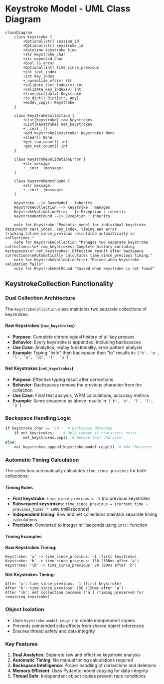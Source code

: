 # Keystroke Model - UML Class Diagram

```mermaid
classDiagram
    class Keystroke {
        +Optional[str] session_id
        +Optional[str] keystroke_id
        +datetime keystroke_time
        +str keystroke_char
        +str expected_char
        +bool is_error
        +Optional[int] time_since_previous
        +int text_index
        +int key_index
        +_normalize_nfc(v) str
        +validate_text_index(v) int
        +validate_key_index(v) int
        +from_dict(data) Keystroke
        +to_dict() Dict[str, Any]
        +model_copy() Keystroke
    }

    class KeystrokeCollection {
        +List[Keystroke] raw_keystrokes
        +List[Keystroke] net_keystrokes
        +__init__()
        +add_keystroke(keystroke: Keystroke) None
        +clear() None
        +get_raw_count() int
        +get_net_count() int
    }

    class KeystrokeValidationError {
        +str message
        +__init__(message)
    }

    class KeystrokeNotFound {
        +str message
        +__init__(message)
    }

    Keystroke --|> BaseModel : inherits
    KeystrokeCollection --> Keystroke : manages
    KeystrokeValidationError --|> Exception : inherits
    KeystrokeNotFound --|> Exception : inherits

    note for Keystroke "Pydantic model for individual keystroke data\nwith text_index, key_index, timing and error tracking.\ntime_since_previous calculated automatically in collections."
    note for KeystrokeCollection "Manages two separate keystroke collections:\n• raw_keystrokes: Complete history including backspaces\n• net_keystrokes: Effective result after backspace corrections\nAutomatically calculates time_since_previous timing."
    note for KeystrokeValidationError "Raised when keystroke validation fails"
    note for KeystrokeNotFound "Raised when keystroke is not found"
```

## KeystrokeCollection Functionality

### Dual Collection Architecture

The `KeystrokeCollection` class maintains two separate collections of keystrokes:

#### Raw Keystrokes (`raw_keystrokes`)
- **Purpose**: Complete chronological history of all key presses
- **Behavior**: Every keystroke is appended, including backspaces
- **Use Case**: Analytics, replay functionality, error pattern analysis
- **Example**: Typing "helo" then backspace then "lo" results in: `['h', 'e', 'l', 'o', '\b', 'l', 'o']`

#### Net Keystrokes (`net_keystrokes`)
- **Purpose**: Effective typing result after corrections
- **Behavior**: Backspaces remove the previous character from the collection
- **Use Case**: Final text analysis, WPM calculations, accuracy metrics
- **Example**: Same sequence as above results in: `['h', 'e', 'l', 'l', 'o']`

### Backspace Handling Logic

```python
if keystroke_char == '\b':  # Backspace detected
    if net_keystrokes:    # Only remove if characters exist
        net_keystrokes.pop()  # Remove last character
else:
    net_keystrokes.append(keystroke.model_copy())  # Add character
```

### Automatic Timing Calculation

The collection automatically calculates `time_since_previous` for both collections:

#### Timing Rules
- **First keystroke**: `time_since_previous = -1` (no previous keystroke)
- **Subsequent keystrokes**: `time_since_previous = (current_time - previous_time) * 1000` (milliseconds)
- **Independent timing**: Raw and net collections maintain separate timing calculations
- **Precision**: Converted to integer milliseconds using `int()` function

#### Timing Examples

**Raw Keystrokes Timing:**
```
Keystroke: 'a' -> time_since_previous: -1 (first keystroke)
Keystroke: 'b' -> time_since_previous: 150 (150ms after 'a')
Keystroke: '\b' -> time_since_previous: 80 (80ms after 'b')
```

**Net Keystrokes Timing:**
```
After 'a': time_since_previous: -1 (first keystroke)  
After 'b': time_since_previous: 150 (150ms after 'a')
After '\b': net collection becomes ['a'] (timing preserved for remaining keystroke)
```

### Object Isolation

- Uses `keystroke.model_copy()` to create independent copies
- Prevents unintended side effects from shared object references
- Ensures thread safety and data integrity

### Key Features

1. **Dual Analytics**: Separate raw and effective keystroke analysis
2. **Automatic Timing**: No manual timing calculations required
3. **Backspace Intelligence**: Proper handling of corrections and deletions
4. **Memory Efficient**: Uses Pydantic model copying for data integrity
5. **Thread Safe**: Independent object copies prevent race conditions
